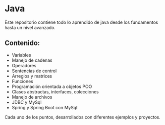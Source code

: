 # Java
Este repositorio contiene todo lo aprendido de java desde los fundamentos hasta un nivel avanzado.

## Contenido:

* Variables
* Manejo de cadenas
* Operadores
* Sentencias de control
* Arreglos y matrices
* Funciones
* Programación orientada a objetos POO
* Clases abstractas, interfaces, colecciones
* Manejo de archivos
* JDBC y MySql
* Spring y Spring Boot con MySql

Cada uno de los puntos, desarrollados con diferentes ejemplos y proyectos.
